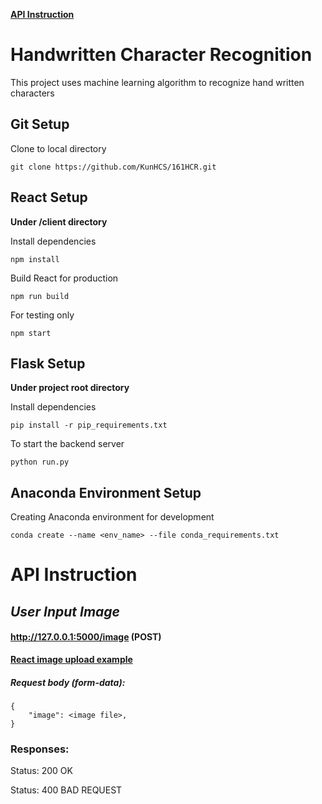 [**API Instruction**](#APIInstruction)

# Handwritten Character Recognition
This project uses machine learning algorithm to recognize hand written characters


## Git Setup
Clone to local directory

	git clone https://github.com/KunHCS/161HCR.git

## React Setup
**Under /client directory**

Install dependencies

	npm install

Build React for production

	npm run build

For testing only

	npm start

## Flask Setup
**Under project root directory**

Install dependencies

	pip install -r pip_requirements.txt

To start the backend server

	python run.py

## Anaconda Environment Setup
Creating Anaconda environment  for development

	conda create --name <env_name> --file conda_requirements.txt

# API Instruction

## *User Input Image*
#### http://127.0.0.1:5000/image (POST)
**[React image upload example](https://www.academind.com/learn/react/snippets/image-upload/ "React image upload example")**
##### Request body (form-data):
	{
		"image": <image file>,
	}
### Responses:
Status: 200 OK

Status: 400 BAD REQUEST
